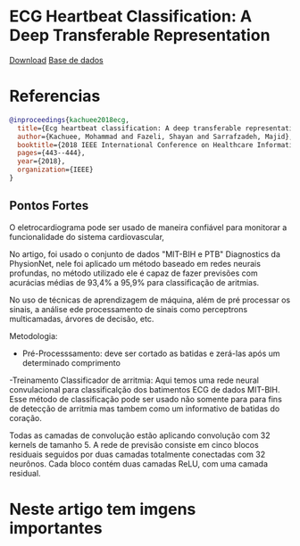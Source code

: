 # ECG Heartbeat Classification: A Deep Transferable Representation

[Download](https://sci-hub.se/10.1109/ichi.2018.00092)
[Base de dados](https://www.physionet.org/content/ptbdb/1.0.0/)

# Referencias
```bibtex
@inproceedings{kachuee2018ecg,
  title={Ecg heartbeat classification: A deep transferable representation},
  author={Kachuee, Mohammad and Fazeli, Shayan and Sarrafzadeh, Majid},
  booktitle={2018 IEEE International Conference on Healthcare Informatics (ICHI)},
  pages={443--444},
  year={2018},
  organization={IEEE}
}
```

## Pontos Fortes

O eletrocardiograma pode ser usado de maneira confiável para monitorar a funcionalidade do sistema cardiovascular,

No artigo, foi usado o conjunto de dados "MIT-BIH e PTB" Diagnostics da PhysionNet, nele foi aplicado um método baseado em redes neurais profundas, no método utilizado ele é capaz de fazer previsões com acurácias médias de 93,4% a 95,9% para classificação de aritmias.

No uso de técnicas de aprendizagem de máquina, além de pré processar os sinais, a análise ede processamento de sinais como perceptrons multicamadas, árvores de decisão, etc.

Metodologia:
- Pré-Processsamento:
deve ser cortado as batidas e zerá-las após um determinado comprimento

-Treinamento Classificador de arritmia:
Aqui temos uma rede neural convulacional para classificalção dos batimentos ECG de dados MIT-BIH. Esse método de classificação pode ser usado não somente para para fins de detecção de arritmia mas tambem como um informativo de batidas do coração.

Todas as camadas de convolução estão aplicando convolução com 32 kernels de tamanho 5. A rede de previsão consiste em cinco blocos residuais seguidos por duas camadas totalmente conectadas com 32 neurônos. Cada bloco contém duas camadas ReLU, com uma camada residual.

# Neste artigo tem imgens importantes